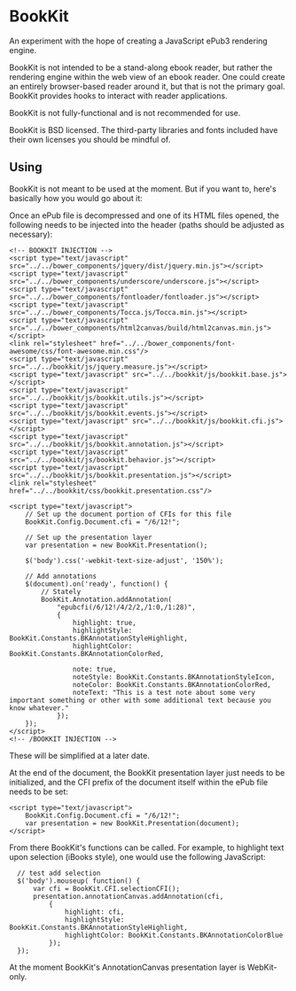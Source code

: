 BookKit
=======

An experiment with the hope of creating a JavaScript ePub3 rendering engine.

BookKit is not intended to be a stand-along ebook reader, but rather
the rendering engine within the web view of an ebook reader. One could
create an entirely browser-based reader around it, but that is not the
primary goal. BookKit provides hooks to interact with reader
applications.

BookKit is not fully-functional and is not recommended for use.

BookKit is BSD licensed. The third-party libraries and fonts included have their own licenses you should be mindful of.

Using
-----

BookKit is not meant to be used at the moment. But if you want to,
here's basically how you would go about it:

Once an ePub file is decompressed and one of its HTML files opened, the
following needs to be injected into the header (paths should be adjusted
as necessary):

    <!-- BOOKKIT INJECTION -->
    <script type="text/javascript" src="../../bower_components/jquery/dist/jquery.min.js"></script>
    <script type="text/javascript" src="../../bower_components/underscore/underscore.js"></script>
    <script type="text/javascript" src="../../bower_components/fontloader/fontloader.js"></script>
    <script type="text/javascript" src="../../bower_components/Tocca.js/Tocca.min.js"></script>
    <script type="text/javascript" src="../../bower_components/html2canvas/build/html2canvas.min.js"></script>
    <link rel="stylesheet" href="../../bower_components/font-awesome/css/font-awesome.min.css"/>
    <script type="text/javascript" src="../../bookkit/js/jquery.measure.js"></script>
    <script type="text/javascript" src="../../bookkit/js/bookkit.base.js"></script>
    <script type="text/javascript" src="../../bookkit/js/bookkit.utils.js"></script>
    <script type="text/javascript" src="../../bookkit/js/bookkit.events.js"></script>
    <script type="text/javascript" src="../../bookkit/js/bookkit.cfi.js"></script>
    <script type="text/javascript" src="../../bookkit/js/bookkit.annotation.js"></script>
    <script type="text/javascript" src="../../bookkit/js/bookkit.behavior.js"></script>
    <script type="text/javascript" src="../../bookkit/js/bookkit.presentation.js"></script>
    <link rel="stylesheet" href="../../bookkit/css/bookkit.presentation.css"/>
    
    <script type="text/javascript">
        // Set up the document portion of CFIs for this file
        BookKit.Config.Document.cfi = "/6/12!";

        // Set up the presentation layer
        var presentation = new BookKit.Presentation();

        $('body').css('-webkit-text-size-adjust', '150%');

        // Add annotations
        $(document).on('ready', function() {
            // Stately 
            BookKit.Annotation.addAnnotation(
                "epubcfi(/6/12!/4/2/2,/1:0,/1:28)",
                {
                    highlight: true,
                    highlightStyle: BookKit.Constants.BKAnnotationStyleHighlight,
                    highlightColor: BookKit.Constants.BKAnnotationColorRed,

                    note: true,
                    noteStyle: BookKit.Constants.BKAnnotationStyleIcon,
                    noteColor: BookKit.Constants.BKAnnotationColorRed,
                    noteText: "This is a test note about some very important something or other with some additional text because you know whatever."
                });
        });
    </script>
    <!-- /BOOKKIT INJECTION -->

These will be simplified at a later date.

At the end of the document, the BookKit presentation layer just needs to
be initialized, and the CFI prefix of the document itself within the
ePub file  needs to be set:

    <script type="text/javascript">
        BookKit.Config.Document.cfi = "/6/12!";
        var presentation = new BookKit.Presentation(document);
    </script>

From there BookKit's functions can be called. For example, to highlight
text upon selection (iBooks style), one would use the following
JavaScript:


      // test add selection
      $('body').mouseup( function() {
          var cfi = BookKit.CFI.selectionCFI();
          presentation.annotationCanvas.addAnnotation(cfi, 
              {
                  highlight: cfi,
                  highlightStyle: BookKit.Constants.BKAnnotationStyleHighlight,
                  highlightColor: BookKit.Constants.BKAnnotationColorBlue
              });
      });


At the moment BookKit's AnnotationCanvas presentation layer is
WebKit-only.

    
